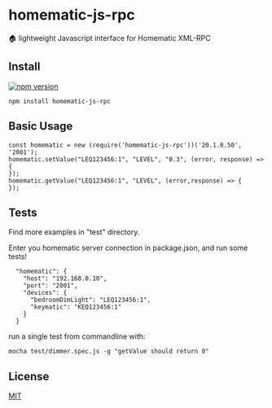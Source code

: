 # homematic-js-rpc  
:house: lightweight Javascript interface for Homematic XML-RPC

## Install

[![npm version](https://badge.fury.io/js/homematic-js-rpc.svg)](https://badge.fury.io/js/homematic-js-rpc)

```
npm install homematic-js-rpc
```

## Basic Usage
```
const homematic = new (require('homematic-js-rpc'))('20.1.0.50', '2001');
homematic.setValue("LEQ123456:1", "LEVEL", "0.3", (error, response) => {
});
homematic.getValue("LEQ123456:1", "LEVEL", (error,response) => {
});
```

## Tests
Find more examples in "test" directory.

Enter you homematic server connection in package.json, and run some tests!
```
  "homematic": {
    "host": "192.168.0.10",
    "port": "2001",
    "devices": {
      "bedroomDimLight": "LEQ123456:1",
      "keymatic": "KEQ123456:1"
    }
  }
```

run a single test from commandline with:
```
mocha test/dimmer.spec.js -g "getValue should return 0"
```

## License

[MIT](http://opensource.org/licenses/MIT)
